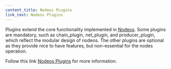 ```yaml
---
content_title: Nodeos PLugins
link_text: Nodeos Plugins
---
```


Plugins extend the core functionality implemented in [Nodeos](../../glossary/index#nodeos). Some plugins are mandatory, such as chain_plugin, net_plugin, and producer_plugin, which reflect the modular design of nodeos. The other plugins are optional as they provide nice to have features, but non-essential for the nodes operation.

Follow this link [Nodeos Plugins](https://developers.eos.io/manuals/eos/latest/nodeos/plugins/index) for more information.